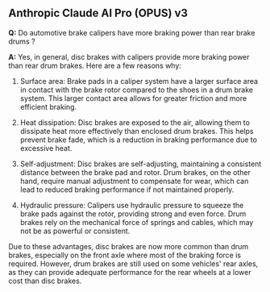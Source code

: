 ## Anthropic Claude AI Pro (OPUS) v3

**Q:** Do automotive brake calipers have more braking power than rear brake drums  ?

**A:** Yes, in general, disc brakes with calipers provide more braking power than rear drum brakes. Here are a few reasons why:

1. Surface area: Brake pads in a caliper system have a larger surface area in contact with the brake rotor compared to the shoes in a drum brake system. This larger contact area allows for greater friction and more efficient braking.

2. Heat dissipation: Disc brakes are exposed to the air, allowing them to dissipate heat more effectively than enclosed drum brakes. This helps prevent brake fade, which is a reduction in braking performance due to excessive heat.

3. Self-adjustment: Disc brakes are self-adjusting, maintaining a consistent distance between the brake pad and rotor. Drum brakes, on the other hand, require manual adjustment to compensate for wear, which can lead to reduced braking performance if not maintained properly.

4. Hydraulic pressure: Calipers use hydraulic pressure to squeeze the brake pads against the rotor, providing strong and even force. Drum brakes rely on the mechanical force of springs and cables, which may not be as powerful or consistent.

Due to these advantages, disc brakes are now more common than drum brakes, especially on the front axle where most of the braking force is required. However, drum brakes are still used on some vehicles' rear axles, as they can provide adequate performance for the rear wheels at a lower cost than disc brakes.
